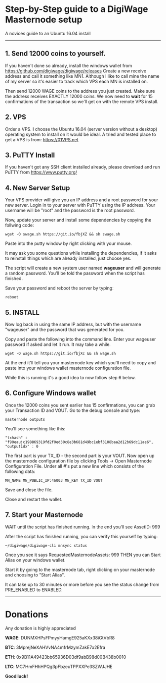 # Step-by-Step guide to a DigiWage Masternode setup
A novices guide to an Ubuntu 16.04 install

***

## 1. Send 12000 coins to yourself.

If you haven't done so already, install the windows wallet from https://github.com/digiwage/digiwage/releases 
Create a new receive address and call it something like MN1. Although I like to call mine the name of my server so it's easier to track which VPS each MN is installed on.

Then send 12000 WAGE coins to the address you just created. Make sure the address receives EXACTLY 12000 coins.
We now need to **wait** for 15 confirmations of the transaction so we'll get on with the remote VPS install.



## 2. VPS

Order a VPS. I choose the Ubuntu 16.04 (server version without a desktop) operating system to install on it would be ideal.
A tried and tested place to get a VPS is from: https://01VPS.net 



## 3. PuTTY Install

If you haven't got any SSH client installed already, please download and run PuTTY from https://www.putty.org/



## 4. New Server Setup

Your VPS provider will give you an IP address and a root password for your new server.
Login in to your server with PuTTY using the IP address. Your username will be "root" and the password is the root password.

Now, update your server and install some dependencies by copying the follwing code:

```
wget -O swage.sh https://git.io/fbjXZ && sh swage.sh
```

Paste into the putty window by right clicking with your mouse.

It may ask you some questions while installing the dependencies, if it asks to reinstall things which are already installed, just choose yes.

The script will create a new system user named **wageuser** and will generate a random password.
You'll be told the password when the script has finished.

Save your password and reboot the server by typing:

```
reboot
```



## 5. INSTALL

Now log back in using the same IP address, but with the username "wageuser" and the password that was generated for you.

Copy and paste the following into the command line. Enter your wageuser password if asked and let it run. It may take a while.

```
wget -O wage.sh https://git.io/fbjXc && sh wage.sh
```

At the end it'll tell you your masternode key which you'll need to copy and paste into your windows wallet masternode configuration file.

While this is running it's a good idea to now follow step 6 below.



## 6. Configure Windows wallet

Once the 12000 coins you sent earlier has 15 confirmations, you can grab your Transaction ID and VOUT.
Go to the debug console and type:

```
masternode outputs
```

You'll see something like this:

```
"txhash" : "f90eaujc198869319fd2f0ed30c8e3b681d49bc1ebf3108baa2d12b69dc11ae6",
"outputidx" : 0
```

The first part is your TX_ID - the second part is your VOUT.
Now open up the masternode configuration file by clicking Tools -> Open Masternode Configuration File. 
Under all #'s put a new line which consists of the following data:

```
MN_NAME MN_PUBLIC_IP:46003 MN_KEY TX_ID VOUT
```

Save and close the file.

Close and restart the wallet.



## 7. Start your Masternode

WAIT until the script has finished running. In the end you'll see AssetID: 999

After the script has finished running, you can verify this yourself by typing:

```
~/digiwage/digiwage-cli mnsync status
```

Once you see it says RequestedMasternodeAssets: 999 THEN you can Start Alias on your windows wallet.

Start it by going to the masternode tab, right clicking on your masternode and choosing to "Start Alias".

It can take up to 30 minutes or more before you see the status change from PRE_ENABLED to ENABLED.



***


# Donations

Any donation is highly appreciated  





**WAGE**: DUNMXHPsFPmyyHamgE925aKXx38iGtVbR8 

**BTC**: 3MprejNeXAHVvNA4mfrMzymZakE7x2Efra 

**ETH**: 0x9B11A49423bb65936D03df9abB98d00B438b0010 

**LTC**: MC7HmFHhHPQg3pFbzeuTPPXXPe3SZWJJHE 





**Good luck!**